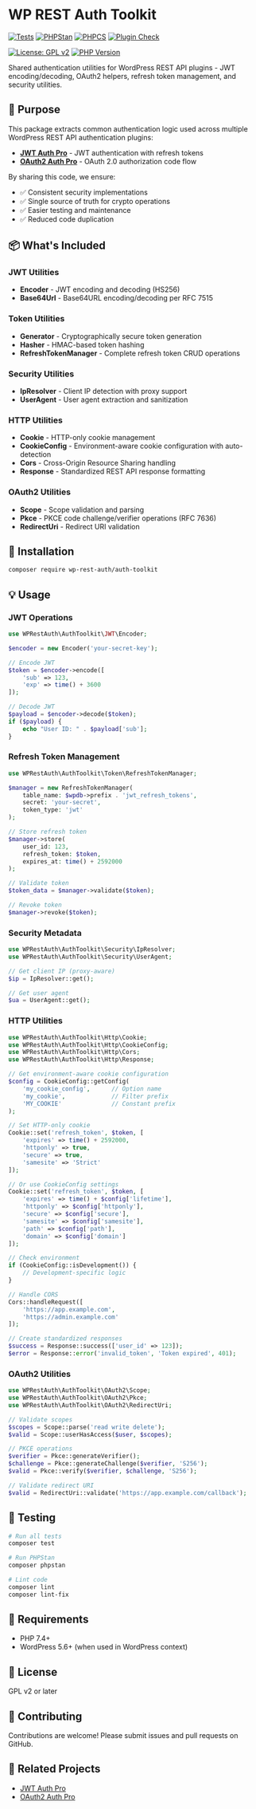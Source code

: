 # WP REST Auth Toolkit

[![Tests](https://github.com/juanma-wp/wp-rest-auth-toolkit/actions/workflows/tests.yml/badge.svg)](https://github.com/juanma-wp/wp-rest-auth-toolkit/actions/workflows/tests.yml)
[![PHPStan](https://github.com/juanma-wp/wp-rest-auth-toolkit/actions/workflows/phpstan.yml/badge.svg)](https://github.com/juanma-wp/wp-rest-auth-toolkit/actions/workflows/phpstan.yml)
[![PHPCS](https://github.com/juanma-wp/wp-rest-auth-toolkit/actions/workflows/phpcs.yml/badge.svg)](https://github.com/juanma-wp/wp-rest-auth-toolkit/actions/workflows/phpcs.yml)
[![Plugin Check](https://github.com/juanma-wp/wp-rest-auth-toolkit/actions/workflows/plugin-check.yml/badge.svg)](https://github.com/juanma-wp/wp-rest-auth-toolkit/actions/workflows/plugin-check.yml)

[![License: GPL v2](https://img.shields.io/badge/License-GPL%20v2-blue.svg)](https://www.gnu.org/licenses/old-licenses/gpl-2.0.en.html)
[![PHP Version](https://img.shields.io/badge/PHP-%3E%3D7.4-blue.svg)](https://php.net)

Shared authentication utilities for WordPress REST API plugins - JWT encoding/decoding, OAuth2 helpers, refresh token management, and security utilities.

## 🎯 Purpose

This package extracts common authentication logic used across multiple WordPress REST API authentication plugins:

- **[JWT Auth Pro](https://github.com/juanma-wp/jwt-auth-pro-wp-rest-api)** - JWT authentication with refresh tokens
- **[OAuth2 Auth Pro](https://github.com/juanma-wp/wp-rest-auth-oauth2)** - OAuth 2.0 authorization code flow

By sharing this code, we ensure:
- ✅ Consistent security implementations
- ✅ Single source of truth for crypto operations
- ✅ Easier testing and maintenance
- ✅ Reduced code duplication

## 📦 What's Included

### JWT Utilities
- **Encoder** - JWT encoding and decoding (HS256)
- **Base64Url** - Base64URL encoding/decoding per RFC 7515

### Token Utilities
- **Generator** - Cryptographically secure token generation
- **Hasher** - HMAC-based token hashing
- **RefreshTokenManager** - Complete refresh token CRUD operations

### Security Utilities
- **IpResolver** - Client IP detection with proxy support
- **UserAgent** - User agent extraction and sanitization

### HTTP Utilities
- **Cookie** - HTTP-only cookie management
- **CookieConfig** - Environment-aware cookie configuration with auto-detection
- **Cors** - Cross-Origin Resource Sharing handling
- **Response** - Standardized REST API response formatting

### OAuth2 Utilities
- **Scope** - Scope validation and parsing
- **Pkce** - PKCE code challenge/verifier operations (RFC 7636)
- **RedirectUri** - Redirect URI validation

## 🚀 Installation

```bash
composer require wp-rest-auth/auth-toolkit
```

## 💡 Usage

### JWT Operations

```php
use WPRestAuth\AuthToolkit\JWT\Encoder;

$encoder = new Encoder('your-secret-key');

// Encode JWT
$token = $encoder->encode([
    'sub' => 123,
    'exp' => time() + 3600
]);

// Decode JWT
$payload = $encoder->decode($token);
if ($payload) {
    echo "User ID: " . $payload['sub'];
}
```

### Refresh Token Management

```php
use WPRestAuth\AuthToolkit\Token\RefreshTokenManager;

$manager = new RefreshTokenManager(
    table_name: $wpdb->prefix . 'jwt_refresh_tokens',
    secret: 'your-secret',
    token_type: 'jwt'
);

// Store refresh token
$manager->store(
    user_id: 123,
    refresh_token: $token,
    expires_at: time() + 2592000
);

// Validate token
$token_data = $manager->validate($token);

// Revoke token
$manager->revoke($token);
```

### Security Metadata

```php
use WPRestAuth\AuthToolkit\Security\IpResolver;
use WPRestAuth\AuthToolkit\Security\UserAgent;

// Get client IP (proxy-aware)
$ip = IpResolver::get();

// Get user agent
$ua = UserAgent::get();
```

### HTTP Utilities

```php
use WPRestAuth\AuthToolkit\Http\Cookie;
use WPRestAuth\AuthToolkit\Http\CookieConfig;
use WPRestAuth\AuthToolkit\Http\Cors;
use WPRestAuth\AuthToolkit\Http\Response;

// Get environment-aware cookie configuration
$config = CookieConfig::getConfig(
    'my_cookie_config',      // Option name
    'my_cookie',             // Filter prefix
    'MY_COOKIE'              // Constant prefix
);

// Set HTTP-only cookie
Cookie::set('refresh_token', $token, [
    'expires' => time() + 2592000,
    'httponly' => true,
    'secure' => true,
    'samesite' => 'Strict'
]);

// Or use CookieConfig settings
Cookie::set('refresh_token', $token, [
    'expires' => time() + $config['lifetime'],
    'httponly' => $config['httponly'],
    'secure' => $config['secure'],
    'samesite' => $config['samesite'],
    'path' => $config['path'],
    'domain' => $config['domain']
]);

// Check environment
if (CookieConfig::isDevelopment()) {
    // Development-specific logic
}

// Handle CORS
Cors::handleRequest([
    'https://app.example.com',
    'https://admin.example.com'
]);

// Create standardized responses
$success = Response::success(['user_id' => 123]);
$error = Response::error('invalid_token', 'Token expired', 401);
```

### OAuth2 Utilities

```php
use WPRestAuth\AuthToolkit\OAuth2\Scope;
use WPRestAuth\AuthToolkit\OAuth2\Pkce;
use WPRestAuth\AuthToolkit\OAuth2\RedirectUri;

// Validate scopes
$scopes = Scope::parse('read write delete');
$valid = Scope::userHasAccess($user, $scopes);

// PKCE operations
$verifier = Pkce::generateVerifier();
$challenge = Pkce::generateChallenge($verifier, 'S256');
$valid = Pkce::verify($verifier, $challenge, 'S256');

// Validate redirect URI
$valid = RedirectUri::validate('https://app.example.com/callback');
```

## 🧪 Testing

```bash
# Run all tests
composer test

# Run PHPStan
composer phpstan

# Lint code
composer lint
composer lint-fix
```

## 📝 Requirements

- PHP 7.4+
- WordPress 5.6+ (when used in WordPress context)

## 📄 License

GPL v2 or later

## 🤝 Contributing

Contributions are welcome! Please submit issues and pull requests on GitHub.

## 🔗 Related Projects

- [JWT Auth Pro](https://github.com/juanma-wp/jwt-auth-pro-wp-rest-api)
- [OAuth2 Auth Pro](https://github.com/juanma-wp/wp-rest-auth-oauth2)
